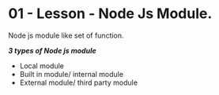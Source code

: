 # **01 - Lesson - Node Js Module.**

Node js module like set of function.

**_3 types of Node js module_**

- Local module
- Built in module/ internal module
- External module/ third party module
